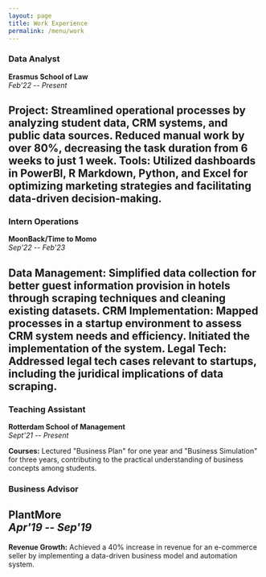 ```yaml
---
layout: page
title: Work Experience
permalink: /menu/work
---
```


### Data Analyst
**Erasmus School of Law**  
*Feb'22 -- Present*

**Project:** Streamlined operational processes by analyzing student data, CRM systems, and public data sources. Reduced manual work by over 80%, decreasing the task duration from 6 weeks to just 1 week.
**Tools:** Utilized dashboards in PowerBI, R Markdown, Python, and Excel for optimizing marketing strategies and facilitating data-driven decision-making.
---
### Intern Operations
**MoonBack/Time to Momo**  
*Sep'22 -- Feb'23*

**Data Management:** Simplified data collection for better guest information provision in hotels through scraping techniques and cleaning existing datasets.
**CRM Implementation:** Mapped processes in a startup environment to assess CRM system needs and efficiency. Initiated the implementation of the system.
**Legal Tech:** Addressed legal tech cases relevant to startups, including the juridical implications of data scraping.
---
### Teaching Assistant
**Rotterdam School of Management**  
*Sept'21 -- Present*

**Courses:** Lectured "Business Plan" for one year and "Business Simulation" for three years, contributing to the practical understanding of business concepts among students.

### Business Advisor
**PlantMore**  
*Apr'19 -- Sep'19*
---
**Revenue Growth:** Achieved a 40% increase in revenue for an e-commerce seller by implementing a data-driven business model and automation system.
